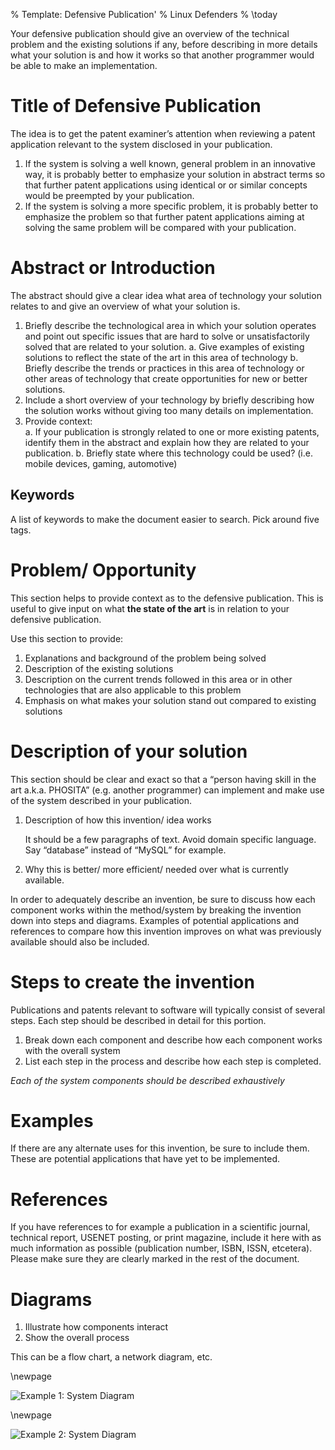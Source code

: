 % Template: Defensive Publication'
% Linux Defenders
% \today

Your defensive publication should give an overview of the
technical problem and the existing solutions if any, before
describing in more details what your solution is and how it works
so that another programmer would be able to make an implementation.

# Title of Defensive Publication

The idea is to get the patent examiner’s attention when reviewing
a patent application relevant to the system disclosed in your
publication. 

1. If the system is solving a well known, general problem in an
   innovative way, it is probably better to emphasize your
   solution in abstract terms so that further patent applications
   using identical or or similar concepts would be preempted by
   your publication. 
2. If the system is solving a more specific problem, it is
   probably better to emphasize the problem so that further patent
   applications aiming at solving the same problem will be
   compared with your publication. 

# Abstract or Introduction

The abstract should give a clear idea what area of technology your
solution relates to and give an overview of what your solution is.

1. Briefly describe the technological area in which your solution
   operates and point out specific issues that are hard to solve
   or unsatisfactorily solved that are related to your solution.
    a. Give examples of existing solutions to reflect the state of
    the art in this area of technology
    b. Briefly describe the trends or practices in this area of
    technology or other areas of technology that create
    opportunities for new or better solutions.
2. Include a short overview of your technology by briefly
   describing how the solution works without giving too many
   details on implementation.
3. Provide context:  
    a. If your publication is strongly related to one or more
    existing patents, identify them in the abstract and explain
    how they are related to your publication.
    b. Briefly state where this technology could be used? (i.e.
    mobile devices, gaming, automotive)

## Keywords

A list of keywords to make the document easier to search. Pick around five
tags.

# Problem/ Opportunity

This section helps to provide context as to the defensive
publication. This is useful to give input on what **the state of the
art** is in relation to your defensive publication.

Use this section to provide: 

1. Explanations and background of the problem being solved
2. Description of the existing solutions
3. Description on the current trends followed in this area or in
   other technologies that are also applicable to this problem
4. Emphasis on what makes your solution stand out compared to
   existing solutions


# Description of your solution

This section should be clear and exact so that a “person having
skill in the art a.k.a. PHOSITA” (e.g. another programmer) can
implement and make use of the system described in your
publication.

1. Description of how this invention/ idea works
    
    It should be a few paragraphs of text. Avoid domain specific
    language. Say “database” instead of “MySQL” for example.

2. Why this is better/ more efficient/ needed over what is currently available. 

In order to adequately describe an invention, be sure to discuss
how each component works within the method/system by breaking the
invention down into steps and diagrams. Examples of potential
applications and references to compare how this invention improves
on what was previously available should also be included. 

# Steps to create the invention

Publications and patents relevant to software will typically
consist of several steps. Each step should be described in detail
for this portion. 

1. Break down each component and describe how each component works
   with the overall system
2. List each step in the process and describe how each step is
   completed. 

*Each of the system components should be described exhaustively*

# Examples

If there are any alternate uses for this invention, be sure to
include them. These are potential applications that have yet to
be implemented. 

# References

If you have references to for example a publication in
a scientific journal, technical report, USENET posting, or print
magazine, include it here with as much information as possible
(publication number, ISBN, ISSN, etcetera). Please make sure they
are clearly marked in the rest of the document.

<!-- You can add citations directly in your pandoc file or by using a
bibliography: see http://johnmacfarlane.net/pandoc/README.html#citations-->

# Diagrams

1. Illustrate how components interact 
2. Show the overall process

This can be a flow chart, a network diagram, etc.

\newpage

![Example 1: System Diagram](example1.png)

\newpage

![Example 2: System Diagram](example2.png)
